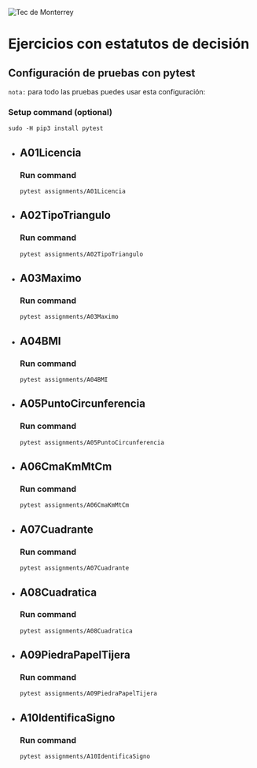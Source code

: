 ![Tec de Monterrey](images/logotecmty.png)
# Ejercicios con estatutos de decisión
## Configuración de pruebas con **pytest**

`nota:` para todo las pruebas puedes usar esta configuración:
### Setup command (optional)
```
sudo -H pip3 install pytest
```

- ## A01Licencia
    ### Run command
    ```
    pytest assignments/A01Licencia
    ```

- ## A02TipoTriangulo
    ### Run command
    ```
    pytest assignments/A02TipoTriangulo
    ```

- ## A03Maximo
    ### Run command
    ```
    pytest assignments/A03Maximo
    ```

- ## A04BMI
    ### Run command
    ```
    pytest assignments/A04BMI
    ```

- ## A05PuntoCircunferencia
    ### Run command
    ```
    pytest assignments/A05PuntoCircunferencia
    ```

- ## A06CmaKmMtCm
    ### Run command
    ```
    pytest assignments/A06CmaKmMtCm
    ```

- ## A07Cuadrante
    ### Run command
    ```
    pytest assignments/A07Cuadrante
    ```

- ## A08Cuadratica
    ### Run command
    ```
    pytest assignments/A08Cuadratica
    ```

- ## A09PiedraPapelTijera
    ### Run command
    ```
    pytest assignments/A09PiedraPapelTijera
    ```

- ## A10IdentificaSigno
    ### Run command
    ```
    pytest assignments/A10IdentificaSigno
    ```
